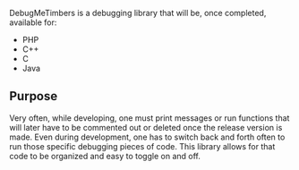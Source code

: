 DebugMeTimbers is a debugging library that will be, once completed, available for:
- PHP
- C++
- C
- Java

Purpose
-------

Very often, while developing, one must print messages or run functions that will
later have to be commented out or deleted once the release version is made. Even
during development, one has to switch back and forth often to run those specific
debugging pieces of code. This library allows for that code to be organized and
easy to toggle on and off.